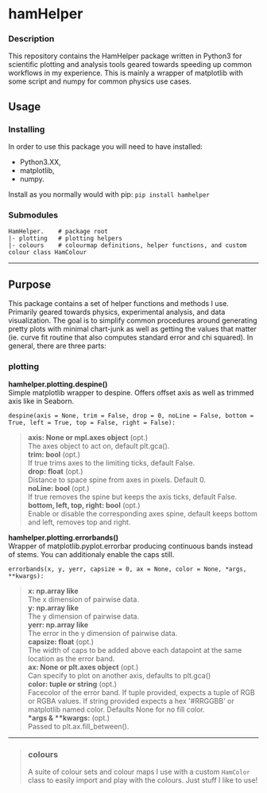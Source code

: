# hamHelper

### Description
This repository contains the HamHelper package written in Python3 for scientific plotting and analysis tools geared towards speeding up common workflows in my experience. This is mainly a wrapper of matplotlib with some script and numpy for common physics use cases.


## Usage

### Installing

In order to use this package you will need to have installed:  
 - Python3.XX,  
 - matplotlib,  
 - numpy.  
 
Install as you normally would with pip: `pip install hamhelper`

### Submodules

```
HamHelper.    # package root
|- plotting   # plotting helpers
|- colours    # colourmap definitions, helper functions, and custom colour class HamColour 
```

---
## Purpose

This package contains a set of helper functions and methods I use. Primarily geared towards physics, experimental analysis, and data visualization. The goal is to simplify common procedures around generating pretty plots with minimal chart-junk as well as getting the values that matter (ie. curve fit routine that also computes standard error and chi squared). In general, there are three parts:

### plotting
**hamhelper.plotting.despine()**  
Simple matplotlib wrapper to despine. Offers offset axis as well as trimmed axis like in Seaborn.  
```
despine(axis = None, trim = False, drop = 0, noLine = False, bottom = True, left = True, top = False, right = False):  
```
> **axis: None or mpl.axes object** (opt.)  
>     The axes object to act on, default plt.gca().  
> **trim: bool** (opt.)  
>     If true trims axes to the limiting ticks, default False.  
> **drop: float** (opt.)  
>     Distance to space spine from axes in pixels. Default 0.  
> **noLine: bool** (opt.)  
>     If true removes the spine but keeps the axis ticks, default False.  
> **bottom, left, top, right: bool** (opt.)  
>     Enable or disable the corresponding axes spine, default keeps bottom and left, removes top and right.  


**hamhelper.plotting.errorbands()**  
Wrapper of matplotlib.pyplot.errorbar producing continuous bands instead of stems. You can additionaly enable the caps still.  
```
errorbands(x, y, yerr, capsize = 0, ax = None, color = None, *args, **kwargs):  
```
> **x: np.array like**  
>     The x dimension of pairwise data.  
> **y: np.array like**  
>     The y dimension of pairwise data.  
> **yerr: np.array like**  
>     The error in the y dimension of pairwise data.  
> **capsize: float** (opt.)  
>     The width of caps to be added above each datapoint at the same location as the error band.  
> **ax: None or plt.axes object** (opt.)  
>     Can specify to plot on another axis, defaults to plt.gca()  
> **color: tuple or string** (opt.)  
>     Facecolor of the error band. If tuple provided, expects a tuple of RGB or RGBA values. If string provided expects a hex '#RRGGBB' or matplotlib named color. Defaults None for no fill color.  
> <b>\*args & \*\*kwargs:</b> (opt.)  
>     Passed to plt.ax.fill\_between().  

---
> ### colours
> A suite of colour sets and colour maps I use with a custom `HamColor` class to easily import and play with the colours. Just stuff I like to use!
